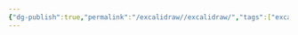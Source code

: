 ```yaml
---
{"dg-publish":true,"permalink":"/excalidraw//excalidraw/","tags":["excalidraw"]}
---
```

<style> .container {font-family: sans-serif; text-align: center;} .button-wrapper button {z-index: 1;height: 40px; width: 100px; margin: 10px;padding: 5px;} .excalidraw .App-menu_top .buttonList { display: flex;} .excalidraw-wrapper { height: 800px; margin: 50px; position: relative;} :root[dir="ltr"] .excalidraw .layer-ui__wrapper .zen-mode-transition.App-menu_bottom--transition-left {transform: none;} </style><script src="https://cdn.jsdelivr.net/npm/react@17/umd/react.production.min.js"></script><script src="https://cdn.jsdelivr.net/npm/react-dom@17/umd/react-dom.production.min.js"></script><script type="text/javascript" src="https://cdn.jsdelivr.net/npm/@excalidraw/excalidraw@0/dist/excalidraw.production.min.js"></script><div id="民法袋熊excalidraw.md"></div><script>(function(){const InitialData={"type":"excalidraw","version":2,"source":"https://github.com/zsviczian/obsidian-excalidraw-plugin/releases/tag/2.6.7","elements":[{"type":"rectangle","version":781,"versionNonce":1993375754,"index":"aB4","isDeleted":false,"id":"zvQiXeFTbZcwj8ngzvNLL","fillStyle":"solid","strokeWidth":2,"strokeStyle":"dashed","roughness":0,"opacity":100,"angle":0,"x":-8555.732572496214,"y":-4791.710153179587,"strokeColor":"#1971c2","backgroundColor":"#e7f5ff","width":4466.931906792764,"height":4074.5665701447933,"seed":168552301,"groupIds":["iq_57PUyXcTNKrAeHjaG7"],"frameId":null,"roundness":{"type":3},"boundElements":[],"updated":1732171195541,"link":null,"locked":false},{"type":"embeddable","version":2395,"versionNonce":2088689052,"index":"aB8","isDeleted":false,"id":"S2U88r0a","fillStyle":"hachure","strokeWidth":1,"strokeStyle":"solid","roughness":0,"opacity":100,"angle":0,"x":-7035.694294773719,"y":-3472.080712460309,"strokeColor":"transparent","backgroundColor":"transparent","width":984.1326221595194,"height":1976.492770765874,"seed":1252260365,"groupIds":["xYhmADFVVlwk_A4AiKNKO","iq_57PUyXcTNKrAeHjaG7"],"frameId":null,"roundness":null,"boundElements":[],"updated":1732171195541,"link":"[[私法自治]]","locked":false,"customData":{"mdProps":{"useObsidianDefaults":false,"backgroundMatchCanvas":false,"backgroundMatchElement":true,"backgroundColor":"#fff","backgroundOpacity":60,"borderMatchElement":true,"borderColor":"#fff","borderOpacity":0,"filenameVisible":true}},"scale":[1,1]},{"type":"rectangle","version":1906,"versionNonce":899149514,"index":"aBG","isDeleted":false,"id":"LLIqxsxWMoXXtSr0aWa_-","fillStyle":"solid","strokeWidth":2,"strokeStyle":"solid","roughness":0,"opacity":100,"angle":0,"x":-7101.656655687597,"y":-4040.9655715510535,"strokeColor":"#1e1e1e","backgroundColor":"transparent","width":1094.9653192548244,"height":2694.7847418767715,"seed":361967725,"groupIds":["xYhmADFVVlwk_A4AiKNKO","iq_57PUyXcTNKrAeHjaG7"],"frameId":null,"roundness":null,"boundElements":[],"updated":1732171195541,"link":null,"locked":false},{"type":"text","version":2050,"versionNonce":534149690,"index":"aBK","isDeleted":false,"id":"XtowcQmt","fillStyle":"solid","strokeWidth":2,"strokeStyle":"solid","roughness":0,"opacity":100,"angle":0,"x":-7079.190554456076,"y":-4011.169373573819,"strokeColor":"#1e1e1e","backgroundColor":"transparent","width":1020.9600219726562,"height":366.78523114035494,"seed":2114755277,"groupIds":["xYhmADFVVlwk_A4AiKNKO","iq_57PUyXcTNKrAeHjaG7"],"frameId":null,"roundness":null,"boundElements":[],"updated":1732171492452,"link":null,"locked":false,"fontSize":255.2416423294077,"fontFamily":4,"text":"私法自治","rawText":"私法自治","textAlign":"center","verticalAlign":"top","containerId":null,"originalText":"私法自治","autoResize":true,"lineHeight":1.43701171875},{"type":"rectangle","version":1714,"versionNonce":1862501770,"index":"aBO","isDeleted":false,"id":"9fN_c2YF95VjxRdFdKHEV","fillStyle":"solid","strokeWidth":2,"strokeStyle":"solid","roughness":0,"opacity":100,"angle":0,"x":-5713.497932186487,"y":-2686.385582157294,"strokeColor":"#1e1e1e","backgroundColor":"transparent","width":1413.2608527211494,"height":1868.4028504255177,"seed":2026181101,"groupIds":["80AddxKv7dmvoQ_umNvo9","iq_57PUyXcTNKrAeHjaG7"],"frameId":null,"roundness":null,"boundElements":[],"updated":1732171195541,"link":null,"locked":false},{"type":"embeddable","version":2761,"versionNonce":420016156,"index":"aBV","isDeleted":false,"id":"qTdLnWtD","fillStyle":"hachure","strokeWidth":1,"strokeStyle":"solid","roughness":0,"opacity":100,"angle":0,"x":-5656.513610712571,"y":-2271.8258169321143,"strokeColor":"transparent","backgroundColor":"transparent","width":1299.2922097733178,"height":1455.0187828466771,"seed":1017755949,"groupIds":["80AddxKv7dmvoQ_umNvo9","iq_57PUyXcTNKrAeHjaG7"],"frameId":null,"roundness":null,"boundElements":[],"updated":1732171195541,"link":"[[诚实信用]]","locked":false,"customData":{"mdProps":{"useObsidianDefaults":false,"backgroundMatchCanvas":false,"backgroundMatchElement":true,"backgroundColor":"#fff","backgroundOpacity":60,"borderMatchElement":true,"borderColor":"#fff","borderOpacity":0,"filenameVisible":true}},"scale":[1,1]},{"type":"text","version":2477,"versionNonce":1251008102,"index":"aBZ","isDeleted":false,"id":"h02eRw1X","fillStyle":"solid","strokeWidth":2,"strokeStyle":"solid","roughness":0,"opacity":100,"angle":0,"x":-5575.670988921267,"y":-2644.986141334936,"strokeColor":"#1e1e1e","backgroundColor":"transparent","width":1095.719970703125,"height":393.65075261432213,"seed":986975117,"groupIds":["80AddxKv7dmvoQ_umNvo9","iq_57PUyXcTNKrAeHjaG7"],"frameId":null,"roundness":null,"boundElements":[],"updated":1732171492452,"link":null,"locked":false,"fontSize":273.9370510887298,"fontFamily":4,"text":"诚实信用","rawText":"诚实信用","textAlign":"left","verticalAlign":"top","containerId":null,"originalText":"诚实信用","autoResize":true,"lineHeight":1.43701171875},{"type":"embeddable","version":3209,"versionNonce":1507753308,"index":"aBd","isDeleted":false,"id":"pFLRpoZq","fillStyle":"solid","strokeWidth":0.5,"strokeStyle":"dotted","roughness":0,"opacity":100,"angle":0,"x":-5635.288803049667,"y":-3658.188135401054,"strokeColor":"transparent","backgroundColor":"transparent","width":1167.7897811137661,"height":676.8815899659951,"seed":864439373,"groupIds":["ebIaywhdpeMNQqsgykL9x","yre3P7SlIBnmpPDHWNcvl","iq_57PUyXcTNKrAeHjaG7"],"frameId":null,"roundness":null,"boundElements":[],"updated":1732171195541,"link":"[[信赖保护]]","locked":false,"customData":{"mdProps":{"useObsidianDefaults":false,"backgroundMatchCanvas":false,"backgroundMatchElement":true,"backgroundColor":"#fff","backgroundOpacity":60,"borderMatchElement":true,"borderColor":"#fff","borderOpacity":0,"filenameVisible":true}},"scale":[1,1]},{"type":"rectangle","version":1732,"versionNonce":391326474,"index":"aBl","isDeleted":false,"id":"oo7EDMcrOwivAMTFhrUsE","fillStyle":"solid","strokeWidth":2,"strokeStyle":"solid","roughness":0,"opacity":100,"angle":0,"x":-5722.605611686677,"y":-4191.310858907491,"strokeColor":"#1e1e1e","backgroundColor":"transparent","width":1404.1646696436253,"height":1291.7409180549687,"seed":1257323181,"groupIds":["yre3P7SlIBnmpPDHWNcvl","iq_57PUyXcTNKrAeHjaG7"],"frameId":null,"roundness":null,"boundElements":[],"updated":1732171195541,"link":null,"locked":false},{"type":"text","version":2455,"versionNonce":171909882,"index":"aBt","isDeleted":false,"id":"sIbl4tkX","fillStyle":"solid","strokeWidth":2,"strokeStyle":"solid","roughness":0,"opacity":100,"angle":0,"x":-5640.309843039839,"y":-4151.516548074233,"strokeColor":"#1e1e1e","backgroundColor":"transparent","width":1177.800048828125,"height":423.14043903833357,"seed":1739545869,"groupIds":["D9AAUs5XLe2RsjZp5_esg","hKaCgqAzrg0ipIZVRnPPC","yre3P7SlIBnmpPDHWNcvl","iq_57PUyXcTNKrAeHjaG7"],"frameId":null,"roundness":null,"boundElements":[],"updated":1732171492453,"link":null,"locked":false,"fontSize":294.45858618773605,"fontFamily":4,"text":"信赖保护","rawText":"信赖保护","textAlign":"left","verticalAlign":"top","containerId":null,"originalText":"信赖保护","autoResize":true,"lineHeight":1.43701171875},{"type":"rectangle","version":1273,"versionNonce":646789578,"index":"aC","isDeleted":false,"id":"DBmdD-14MpKg1kl4JPeIz","fillStyle":"solid","strokeWidth":2,"strokeStyle":"solid","roughness":0,"opacity":100,"angle":0,"x":-8372.14825289523,"y":-3218.421978810582,"strokeColor":"#1e1e1e","backgroundColor":"transparent","width":1006.503479384289,"height":736.987494160042,"seed":1470565699,"groupIds":["CBUiZ0t2_mpyOtevljovm","iq_57PUyXcTNKrAeHjaG7"],"frameId":null,"roundness":null,"boundElements":[],"updated":1732171195541,"link":null,"locked":false},{"type":"embeddable","version":2224,"versionNonce":1062445020,"index":"aC8","isDeleted":false,"id":"sqdmxwO8","fillStyle":"hachure","strokeWidth":1,"strokeStyle":"solid","roughness":0,"opacity":100,"angle":0,"x":-8303.137841547015,"y":-2887.7471245310207,"strokeColor":"transparent","backgroundColor":"transparent","width":824.207748534086,"height":347.66247453984863,"seed":578448611,"groupIds":["CBUiZ0t2_mpyOtevljovm","iq_57PUyXcTNKrAeHjaG7"],"frameId":null,"roundness":null,"boundElements":[],"updated":1732171195541,"link":"[[公平原则]]","locked":false,"customData":{"mdProps":{"useObsidianDefaults":false,"backgroundMatchCanvas":false,"backgroundMatchElement":true,"backgroundColor":"#fff","backgroundOpacity":60,"borderMatchElement":true,"borderColor":"#fff","borderOpacity":0,"filenameVisible":true}},"scale":[1,1]},{"type":"text","version":1891,"versionNonce":385098150,"index":"aCG","isDeleted":false,"id":"J2HASINa","fillStyle":"solid","strokeWidth":2,"strokeStyle":"solid","roughness":0,"opacity":100,"angle":0,"x":-8287.373730667368,"y":-3202.796135160275,"strokeColor":"#1e1e1e","backgroundColor":"transparent","width":836.9600219726562,"height":300.68660087288,"seed":1728108675,"groupIds":["CBUiZ0t2_mpyOtevljovm","iq_57PUyXcTNKrAeHjaG7"],"frameId":null,"roundness":null,"boundElements":[],"updated":1732171492455,"link":null,"locked":false,"fontSize":209.24436241510642,"fontFamily":4,"text":"公平原则","rawText":"公平原则","textAlign":"left","verticalAlign":"top","containerId":null,"originalText":"公平原则","autoResize":true,"lineHeight":1.43701171875},{"type":"rectangle","version":1716,"versionNonce":180172054,"index":"aCV","isDeleted":false,"id":"vlEklLUkWMBG8QdAPvo4w","fillStyle":"solid","strokeWidth":2,"strokeStyle":"solid","roughness":0,"opacity":100,"angle":0,"x":-8376.694326796754,"y":-2400.119884248133,"strokeColor":"#1e1e1e","backgroundColor":"transparent","width":1002.3576483676715,"height":1599.3902813863642,"seed":606481069,"groupIds":["xOpc3NqPu9G_83HeEx5xw","iq_57PUyXcTNKrAeHjaG7"],"frameId":null,"roundness":null,"boundElements":[],"updated":1732171195541,"link":null,"locked":false},{"type":"embeddable","version":2729,"versionNonce":1923927888,"index":"aCl","isDeleted":false,"id":"gexGUK7w","fillStyle":"hachure","strokeWidth":1,"strokeStyle":"solid","roughness":0,"opacity":100,"angle":0,"x":-8310.146177307399,"y":-2126.3878828501474,"strokeColor":"transparent","backgroundColor":"transparent","width":869.2613493889602,"height":1248.4998424151086,"seed":751193357,"groupIds":["xOpc3NqPu9G_83HeEx5xw","iq_57PUyXcTNKrAeHjaG7"],"frameId":null,"roundness":null,"boundElements":[],"updated":1732171195541,"link":"[[公序良俗]]","locked":false,"customData":{"mdProps":{"useObsidianDefaults":false,"backgroundMatchCanvas":false,"backgroundMatchElement":true,"backgroundColor":"#fff","backgroundOpacity":60,"borderMatchElement":true,"borderColor":"#fff","borderOpacity":0,"filenameVisible":true}},"scale":[1,1]},{"type":"text","version":2424,"versionNonce":454341562,"index":"aD","isDeleted":false,"id":"NyQm6MHz","fillStyle":"solid","strokeWidth":2,"strokeStyle":"solid","roughness":0,"opacity":100,"angle":0,"x":-8339.911915830819,"y":-2427.246476861709,"strokeColor":"#1e1e1e","backgroundColor":"transparent","width":926.8699951171875,"height":332.37595780602385,"seed":1173562221,"groupIds":["xOpc3NqPu9G_83HeEx5xw","iq_57PUyXcTNKrAeHjaG7"],"frameId":null,"roundness":null,"boundElements":[],"updated":1732171492457,"link":null,"locked":false,"fontSize":231.29662303320995,"fontFamily":4,"text":"公序良俗","rawText":"公序良俗","textAlign":"left","verticalAlign":"top","containerId":null,"originalText":"公序良俗","autoResize":true,"lineHeight":1.43701171875},{"type":"rectangle","version":1268,"versionNonce":1739085322,"index":"aDG","isDeleted":false,"id":"qUlAIZ6F4pVUcJ-708gzI","fillStyle":"solid","strokeWidth":2,"strokeStyle":"solid","roughness":0,"opacity":100,"angle":0,"x":-8363.281704907482,"y":-4266.731052338526,"strokeColor":"#1e1e1e","backgroundColor":"transparent","width":986.4692452215821,"height":970.4382944174342,"seed":1591320653,"groupIds":["tTDDQUNo1_FBTJzXUPMdQ","iq_57PUyXcTNKrAeHjaG7"],"frameId":null,"roundness":null,"boundElements":[],"updated":1732171195541,"link":null,"locked":false},{"type":"embeddable","version":2185,"versionNonce":104294300,"index":"aDV","isDeleted":false,"id":"ChKzJOQQ","fillStyle":"hachure","strokeWidth":1,"strokeStyle":"solid","roughness":0,"opacity":100,"angle":0,"x":-8295.673547162887,"y":-3908.529262550176,"strokeColor":"transparent","backgroundColor":"transparent","width":851.2529297323933,"height":562.0511656500919,"seed":1488588461,"groupIds":["tTDDQUNo1_FBTJzXUPMdQ","iq_57PUyXcTNKrAeHjaG7"],"frameId":null,"roundness":null,"boundElements":[],"updated":1732171195541,"link":"[[人格平等]]","locked":false,"customData":{"mdProps":{"useObsidianDefaults":false,"backgroundMatchCanvas":false,"backgroundMatchElement":true,"backgroundColor":"#fff","backgroundOpacity":60,"borderMatchElement":true,"borderColor":"#fff","borderOpacity":0,"filenameVisible":true}},"scale":[1,1]},{"type":"text","version":1866,"versionNonce":1418525926,"index":"aE","isDeleted":false,"id":"7wqyyzD8","fillStyle":"solid","strokeWidth":2,"strokeStyle":"solid","roughness":0,"opacity":100,"angle":0,"x":-8323.367475012556,"y":-4268.988957003603,"strokeColor":"#1e1e1e","backgroundColor":"transparent","width":906.97998046875,"height":325.71717263684917,"seed":1832759565,"groupIds":["tTDDQUNo1_FBTJzXUPMdQ","iq_57PUyXcTNKrAeHjaG7"],"frameId":null,"roundness":null,"boundElements":[],"updated":1732171492460,"link":null,"locked":false,"fontSize":226.66285068306732,"fontFamily":4,"text":"人格平等","rawText":"人格平等","textAlign":"left","verticalAlign":"top","containerId":null,"originalText":"人格平等","autoResize":true,"lineHeight":1.43701171875},{"type":"text","version":873,"versionNonce":1148857466,"index":"aF","isDeleted":false,"id":"K8uHsAr9","fillStyle":"solid","strokeWidth":2,"strokeStyle":"solid","roughness":0,"opacity":100,"angle":0,"x":-7483.055964410592,"y":-4773.434268115313,"strokeColor":"#1971c2","backgroundColor":"transparent","width":2085.745361328125,"height":427.22830177812386,"seed":251494893,"groupIds":["iq_57PUyXcTNKrAeHjaG7"],"frameId":null,"roundness":null,"boundElements":[],"updated":1732171492460,"link":null,"locked":false,"fontSize":297.30328305864685,"fontFamily":4,"text":"民法的内部体系","rawText":"民法的内部体系","textAlign":"center","verticalAlign":"top","containerId":null,"originalText":"民法的内部体系","autoResize":true,"lineHeight":1.43701171875},{"type":"rectangle","version":485,"versionNonce":1208197573,"index":"aF4","isDeleted":false,"id":"t4oNP7bqUb1Eco2inZA0c","fillStyle":"solid","strokeWidth":4,"strokeStyle":"dashed","roughness":1,"opacity":100,"angle":0,"x":-3700.6433563182654,"y":-4830.753633500364,"strokeColor":"#f08c00","backgroundColor":"#fff9db","width":6474.133686681229,"height":7988.707810314535,"seed":898491149,"groupIds":["7ntxBiXH5gqqBBr3J3Q_6"],"frameId":null,"roundness":{"type":3},"boundElements":[],"updated":1732170930759,"link":null,"locked":false},{"type":"rectangle","version":1064,"versionNonce":1691617547,"index":"aF8","isDeleted":false,"id":"hxLJDmp3erzv09wxPYxVG","fillStyle":"solid","strokeWidth":2,"strokeStyle":"solid","roughness":0,"opacity":100,"angle":0,"x":1136.6325224749723,"y":-2817.314966899422,"strokeColor":"#1e1e1e","backgroundColor":"transparent","width":1094.124674710771,"height":1128.8601213550069,"seed":291384003,"groupIds":["zH4Ed60TYyLKBwxNCnjw5","Gedt3K52Z0CV-6MQwzCUs","7ntxBiXH5gqqBBr3J3Q_6"],"frameId":null,"roundness":null,"boundElements":[],"updated":1732170930759,"link":null,"locked":false},{"type":"embeddable","version":2066,"versionNonce":152379692,"index":"aFC","isDeleted":false,"id":"dQ7E4CDf","fillStyle":"hachure","strokeWidth":1,"strokeStyle":"solid","roughness":0,"opacity":100,"angle":0,"x":1180.7489020352025,"y":-2413.6541855797523,"strokeColor":"transparent","backgroundColor":"transparent","width":1005.891915590309,"height":642.558937492843,"seed":577886819,"groupIds":["zH4Ed60TYyLKBwxNCnjw5","Gedt3K52Z0CV-6MQwzCUs","7ntxBiXH5gqqBBr3J3Q_6"],"frameId":null,"roundness":null,"boundElements":[],"updated":1732170930759,"link":"[[民法自然人]]","locked":false,"customData":{"mdProps":{"useObsidianDefaults":false,"backgroundMatchCanvas":false,"backgroundMatchElement":true,"backgroundColor":"#fff","backgroundOpacity":60,"borderMatchElement":true,"borderColor":"#fff","borderOpacity":0,"filenameVisible":true}},"scale":[1,1]},{"type":"text","version":1677,"versionNonce":272545430,"index":"aFG","isDeleted":false,"id":"k3I62xFL","fillStyle":"solid","strokeWidth":2,"strokeStyle":"solid","roughness":0,"opacity":100,"angle":0,"x":1158.930855285119,"y":-2753.9890037263312,"strokeColor":"#1971c2","backgroundColor":"transparent","width":1072.280029296875,"height":304.75831890800816,"seed":548312579,"groupIds":["zH4Ed60TYyLKBwxNCnjw5","Gedt3K52Z0CV-6MQwzCUs","7ntxBiXH5gqqBBr3J3Q_6"],"frameId":null,"roundness":null,"boundElements":[],"updated":1732171248889,"link":null,"locked":false,"fontSize":212.07782437091427,"fontFamily":4,"text":"民法自然人","rawText":"民法自然人","textAlign":"left","verticalAlign":"top","containerId":null,"originalText":"民法自然人","autoResize":true,"lineHeight":1.43701171875},{"type":"rectangle","version":1354,"versionNonce":1585427589,"index":"aFK","isDeleted":false,"id":"DTB4-OEpKLXj-87sEU9a4","fillStyle":"solid","strokeWidth":2,"strokeStyle":"solid","roughness":0,"opacity":100,"angle":0,"x":1105.1227735554412,"y":-1467.9597906837794,"strokeColor":"#1e1e1e","backgroundColor":"transparent","width":1136.9710560387005,"height":4302.132490478136,"seed":462659907,"groupIds":["7ACc7uhGC5Yay1Th_gtmF","Gedt3K52Z0CV-6MQwzCUs","7ntxBiXH5gqqBBr3J3Q_6"],"frameId":null,"roundness":null,"boundElements":[],"updated":1732170930759,"link":null,"locked":false},{"type":"embeddable","version":2498,"versionNonce":300384850,"index":"aFO","isDeleted":false,"id":"ErvSjC9I","fillStyle":"hachure","strokeWidth":1,"strokeStyle":"solid","roughness":0,"opacity":100,"angle":0,"x":1170.4149980129807,"y":-1082.5442700374906,"strokeColor":"transparent","backgroundColor":"transparent","width":1006.3866071236216,"height":3902.5202248788114,"seed":1672773859,"groupIds":["7ACc7uhGC5Yay1Th_gtmF","Gedt3K52Z0CV-6MQwzCUs","7ntxBiXH5gqqBBr3J3Q_6"],"frameId":null,"roundness":null,"boundElements":[],"updated":1732170930759,"link":"[[法人]]","locked":false,"customData":{"mdProps":{"useObsidianDefaults":false,"backgroundMatchCanvas":false,"backgroundMatchElement":true,"backgroundColor":"#fff","backgroundOpacity":60,"borderMatchElement":true,"borderColor":"#fff","borderOpacity":0,"filenameVisible":true}},"scale":[1,1]},{"type":"text","version":1668,"versionNonce":555623882,"index":"aFS","isDeleted":false,"id":"lrcPCMYw","fillStyle":"solid","strokeWidth":2,"strokeStyle":"solid","roughness":0,"opacity":100,"angle":0,"x":1417.3135578355186,"y":-1487.3582784265895,"strokeColor":"#e03131","backgroundColor":"transparent","width":512.5800318717957,"height":368.2991432446862,"seed":534277251,"groupIds":["7ACc7uhGC5Yay1Th_gtmF","Gedt3K52Z0CV-6MQwzCUs","7ntxBiXH5gqqBBr3J3Q_6"],"frameId":null,"roundness":null,"boundElements":[],"updated":1732171248889,"link":null,"locked":false,"fontSize":256.29515642715506,"fontFamily":4,"text":"法人","rawText":"法人","textAlign":"left","verticalAlign":"top","containerId":null,"originalText":"法人","autoResize":true,"lineHeight":1.43701171875},{"type":"rectangle","version":1403,"versionNonce":1576468715,"index":"aFV","isDeleted":false,"id":"auqAhPyooXKT1cjN6KRzD","fillStyle":"solid","strokeWidth":2,"strokeStyle":"solid","roughness":0,"opacity":100,"angle":0,"x":-163.81334955059538,"y":-4079.7869059691016,"strokeColor":"#1e1e1e","backgroundColor":"transparent","width":2589.7530788411004,"height":6985.38325292355,"seed":261018051,"groupIds":["v98exvuX5SpbBA7quio4O","Gedt3K52Z0CV-6MQwzCUs","7ntxBiXH5gqqBBr3J3Q_6"],"frameId":null,"roundness":null,"boundElements":[],"updated":1732170930759,"link":null,"locked":false},{"type":"embeddable","version":2228,"versionNonce":1638274892,"index":"aFZ","isDeleted":false,"id":"nXzy2X9J","fillStyle":"hachure","strokeWidth":1,"strokeStyle":"solid","roughness":0,"opacity":100,"angle":0,"x":1238.9670826357672,"y":-3592.9824833324465,"strokeColor":"transparent","backgroundColor":"transparent","width":1012.4381433378809,"height":560.8046415688834,"seed":32874851,"groupIds":["v98exvuX5SpbBA7quio4O","Gedt3K52Z0CV-6MQwzCUs","7ntxBiXH5gqqBBr3J3Q_6"],"frameId":null,"roundness":null,"boundElements":[],"updated":1732170930759,"link":"[[民法主体]]","locked":false,"customData":{"mdProps":{"useObsidianDefaults":false,"backgroundMatchCanvas":false,"backgroundMatchElement":true,"backgroundColor":"#fff","backgroundOpacity":60,"borderMatchElement":true,"borderColor":"#fff","borderOpacity":0,"filenameVisible":true}},"scale":[1,1]},{"type":"text","version":1659,"versionNonce":597128150,"index":"aFd","isDeleted":false,"id":"hnP7jvCo","fillStyle":"solid","strokeWidth":2,"strokeStyle":"solid","roughness":0,"opacity":100,"angle":0,"x":1219.4895184925263,"y":-4002.0776338164196,"strokeColor":"#1e1e1e","backgroundColor":"transparent","width":1050.196949005127,"height":371.49155457437786,"seed":169966851,"groupIds":["v98exvuX5SpbBA7quio4O","Gedt3K52Z0CV-6MQwzCUs","7ntxBiXH5gqqBBr3J3Q_6"],"frameId":null,"roundness":null,"boundElements":[],"updated":1732171248889,"link":null,"locked":false,"fontSize":258.5167189155032,"fontFamily":4,"text":"民法主体","rawText":"民法主体","textAlign":"left","verticalAlign":"top","containerId":null,"originalText":"民法主体","autoResize":true,"lineHeight":1.43701171875},{"type":"embeddable","version":2464,"versionNonce":30205612,"index":"aFh","isDeleted":false,"id":"JajvnlVQ","fillStyle":"hachure","strokeWidth":1,"strokeStyle":"solid","roughness":0,"opacity":100,"angle":0,"x":19.579991284063453,"y":-3547.6385848586797,"strokeColor":"transparent","backgroundColor":"transparent","width":917.0664631785836,"height":6284.912502242783,"seed":1105325133,"groupIds":["A1mLoWlf-IlbBviyZz8a7","Gedt3K52Z0CV-6MQwzCUs","7ntxBiXH5gqqBBr3J3Q_6"],"frameId":null,"roundness":null,"boundElements":[],"updated":1732170930759,"link":"[[非法人组织]]","locked":false,"customData":{"mdProps":{"useObsidianDefaults":false,"backgroundMatchCanvas":false,"backgroundMatchElement":true,"backgroundColor":"#fff","backgroundOpacity":60,"borderMatchElement":true,"borderColor":"#fff","borderOpacity":0,"filenameVisible":true}},"scale":[1,1]},{"type":"rectangle","version":1147,"versionNonce":2060845611,"index":"aFl","isDeleted":false,"id":"DI-s-YL4SZl3hU7sfCI71","fillStyle":"solid","strokeWidth":2,"strokeStyle":"solid","roughness":0,"opacity":100,"angle":0,"x":-23.70692175684826,"y":-3964.5216601816837,"strokeColor":"#1e1e1e","backgroundColor":"transparent","width":990.792517823889,"height":6810.96246932014,"seed":303346157,"groupIds":["A1mLoWlf-IlbBviyZz8a7","Gedt3K52Z0CV-6MQwzCUs","7ntxBiXH5gqqBBr3J3Q_6"],"frameId":null,"roundness":null,"boundElements":[],"updated":1732170930759,"link":null,"locked":false},{"type":"text","version":1708,"versionNonce":447405194,"index":"aFp","isDeleted":false,"id":"grqMNJ46","fillStyle":"solid","strokeWidth":2,"strokeStyle":"solid","roughness":0,"opacity":100,"angle":0,"x":11.046140849233325,"y":-3890.791733595588,"strokeColor":"#2f9e44","backgroundColor":"transparent","width":909.6799926757812,"height":260.3540897615802,"seed":1289280173,"groupIds":["A1mLoWlf-IlbBviyZz8a7","Gedt3K52Z0CV-6MQwzCUs","7ntxBiXH5gqqBBr3J3Q_6"],"frameId":null,"roundness":null,"boundElements":[],"updated":1732171248895,"link":null,"locked":false,"fontSize":181.1774297763222,"fontFamily":4,"text":"非法人组织","rawText":"非法人组织","textAlign":"left","verticalAlign":"top","containerId":null,"originalText":"非法人组织","autoResize":true,"lineHeight":1.43701171875},{"type":"rectangle","version":894,"versionNonce":1221231819,"index":"aFt","isDeleted":false,"id":"UwfxqPuZbnezc0hs8QU8g","fillStyle":"solid","strokeWidth":2,"strokeStyle":"solid","roughness":0,"opacity":100,"angle":0,"x":-3276.989248544548,"y":-3357.0382868258475,"strokeColor":"#1e1e1e","backgroundColor":"transparent","width":1137.6823446488588,"height":3304.9998695129298,"seed":455522797,"groupIds":["3_hZwTG0nCRnxl69THiV4","_20lBCKLMKzNrUF50y1RL","7ntxBiXH5gqqBBr3J3Q_6"],"frameId":null,"roundness":null,"boundElements":[],"updated":1732170930759,"link":null,"locked":false},{"type":"embeddable","version":1725,"versionNonce":1654997356,"index":"aFx","isDeleted":false,"id":"yle2lGpP","fillStyle":"hachure","strokeWidth":1,"strokeStyle":"solid","roughness":0,"opacity":100,"angle":0,"x":-3080.4246338028415,"y":-2827.913080095859,"strokeColor":"transparent","backgroundColor":"transparent","width":725.4900142722901,"height":2674.8643368462263,"seed":1802695757,"groupIds":["3_hZwTG0nCRnxl69THiV4","_20lBCKLMKzNrUF50y1RL","7ntxBiXH5gqqBBr3J3Q_6"],"frameId":null,"roundness":null,"boundElements":[],"updated":1732170930759,"link":"[[民事权利]]","locked":false,"customData":{"mdProps":{"useObsidianDefaults":false,"backgroundMatchCanvas":false,"backgroundMatchElement":true,"backgroundColor":"#fff","backgroundOpacity":60,"borderMatchElement":true,"borderColor":"#fff","borderOpacity":0,"filenameVisible":true}},"scale":[1,1]},{"type":"text","version":1319,"versionNonce":1600555286,"index":"aG","isDeleted":false,"id":"uJLwOBkJ","fillStyle":"solid","strokeWidth":2,"strokeStyle":"solid","roughness":0,"opacity":100,"angle":0,"x":-3187.2901799648826,"y":-3311.6381778685254,"strokeColor":"#e03131","backgroundColor":"transparent","width":985.5800170898438,"height":350.4413140309546,"seed":789111469,"groupIds":["3_hZwTG0nCRnxl69THiV4","_20lBCKLMKzNrUF50y1RL","7ntxBiXH5gqqBBr3J3Q_6"],"frameId":null,"roundness":null,"boundElements":[],"updated":1732171248901,"link":null,"locked":false,"fontSize":243.86809756554365,"fontFamily":4,"text":"民事权利","rawText":"民事权利","textAlign":"left","verticalAlign":"top","containerId":null,"originalText":"民事权利","autoResize":true,"lineHeight":1.43701171875},{"type":"rectangle","version":631,"versionNonce":161598661,"index":"aG8","isDeleted":false,"id":"RqM7cn_r0EQsQMxadM70N","fillStyle":"solid","strokeWidth":2,"strokeStyle":"solid","roughness":0,"opacity":100,"angle":0,"x":-1978.5458960233782,"y":-3354.109793957178,"strokeColor":"#1e1e1e","backgroundColor":"transparent","width":1294.9478289092644,"height":1098.673137375979,"seed":285541517,"groupIds":["EbGVW2e4-N4DHMZ89pbxt","_20lBCKLMKzNrUF50y1RL","7ntxBiXH5gqqBBr3J3Q_6"],"frameId":null,"roundness":null,"boundElements":[],"updated":1732170930759,"link":null,"locked":false},{"type":"embeddable","version":1864,"versionNonce":868355602,"index":"aGG","isDeleted":false,"id":"NXm5zAZl","fillStyle":"hachure","strokeWidth":1,"strokeStyle":"solid","roughness":0,"opacity":100,"angle":0,"x":-1601.8718435495512,"y":-2854.8484683563765,"strokeColor":"transparent","backgroundColor":"transparent","width":541.5997239616096,"height":515.9302853236335,"seed":812575469,"groupIds":["EbGVW2e4-N4DHMZ89pbxt","_20lBCKLMKzNrUF50y1RL","7ntxBiXH5gqqBBr3J3Q_6"],"frameId":null,"roundness":null,"boundElements":[],"updated":1732170930759,"link":"[[民事义务]]","locked":false,"customData":{"mdProps":{"useObsidianDefaults":false,"backgroundMatchCanvas":false,"backgroundMatchElement":true,"backgroundColor":"#fff","backgroundOpacity":60,"borderMatchElement":true,"borderColor":"#fff","borderOpacity":0,"filenameVisible":true}},"scale":[1,1]},{"type":"text","version":1327,"versionNonce":385006410,"index":"aGO","isDeleted":false,"id":"4HyP1pQJ","fillStyle":"solid","strokeWidth":2,"strokeStyle":"solid","roughness":0,"opacity":100,"angle":0,"x":-1890.3373507521092,"y":-3321.069991480127,"strokeColor":"#2f9e44","backgroundColor":"transparent","width":1100.7749500274658,"height":389.38262695009166,"seed":1787626829,"groupIds":["EbGVW2e4-N4DHMZ89pbxt","_20lBCKLMKzNrUF50y1RL","7ntxBiXH5gqqBBr3J3Q_6"],"frameId":null,"roundness":null,"boundElements":[],"updated":1732171248902,"link":null,"locked":false,"fontSize":270.96691131287383,"fontFamily":4,"text":"民事义务","rawText":"民事义务","textAlign":"left","verticalAlign":"top","containerId":null,"originalText":"民事义务","autoResize":true,"lineHeight":1.43701171875},{"type":"rectangle","version":879,"versionNonce":1141511339,"index":"aGV","isDeleted":false,"id":"co9PXaEQbxK6opczs5HmY","fillStyle":"solid","strokeWidth":2,"strokeStyle":"solid","roughness":0,"opacity":100,"angle":0,"x":-1986.4888193253319,"y":-2054.287572570146,"strokeColor":"#1e1e1e","backgroundColor":"transparent","width":1308.715553191711,"height":893.7960090036968,"seed":1091034029,"groupIds":["sk2DQ_QhMTqUBFSiRROCr","_20lBCKLMKzNrUF50y1RL","7ntxBiXH5gqqBBr3J3Q_6"],"frameId":null,"roundness":null,"boundElements":[],"updated":1732170930759,"link":null,"locked":false},{"type":"embeddable","version":2200,"versionNonce":1758404492,"index":"aGd","isDeleted":false,"id":"j7lwxDQL","fillStyle":"hachure","strokeWidth":1,"strokeStyle":"solid","roughness":0,"opacity":100,"angle":0,"x":-1753.110413194293,"y":-1616.1423657601258,"strokeColor":"transparent","backgroundColor":"transparent","width":838.6407107224038,"height":396.70376210588904,"seed":71949837,"groupIds":["sk2DQ_QhMTqUBFSiRROCr","_20lBCKLMKzNrUF50y1RL","7ntxBiXH5gqqBBr3J3Q_6"],"frameId":null,"roundness":null,"boundElements":[],"updated":1732170930759,"link":"[[民事责任]]","locked":false,"customData":{"mdProps":{"useObsidianDefaults":false,"backgroundMatchCanvas":false,"backgroundMatchElement":true,"backgroundColor":"#fff","backgroundOpacity":60,"borderMatchElement":true,"borderColor":"#fff","borderOpacity":0,"filenameVisible":true}},"scale":[1,1]},{"type":"text","version":1502,"versionNonce":320927318,"index":"aGl","isDeleted":false,"id":"w2ix5A9d","fillStyle":"solid","strokeWidth":2,"strokeStyle":"solid","roughness":0,"opacity":100,"angle":0,"x":-1891.0967224390206,"y":-2056.601448821985,"strokeColor":"#1971c2","backgroundColor":"transparent","width":1126.4906749725342,"height":398.48084632273003,"seed":1759286381,"groupIds":["sk2DQ_QhMTqUBFSiRROCr","_20lBCKLMKzNrUF50y1RL","7ntxBiXH5gqqBBr3J3Q_6"],"frameId":null,"roundness":null,"boundElements":[],"updated":1732171248902,"link":null,"locked":false,"fontSize":277.29825799148864,"fontFamily":4,"text":"民事责任","rawText":"民事责任","textAlign":"left","verticalAlign":"top","containerId":null,"originalText":"民事责任","autoResize":true,"lineHeight":1.43701171875},{"type":"rectangle","version":860,"versionNonce":120252133,"index":"aGt","isDeleted":false,"id":"fZVgRpFq5cDGFgX5jL0DC","fillStyle":"solid","strokeWidth":2,"strokeStyle":"solid","roughness":0,"opacity":100,"angle":0,"x":-2022.6005319997093,"y":-914.8318388252142,"strokeColor":"#1e1e1e","backgroundColor":"transparent","width":1356.3711104058173,"height":879.8316670146614,"seed":1914041421,"groupIds":["H91dGPI62YP8F786XWVN_","_20lBCKLMKzNrUF50y1RL","7ntxBiXH5gqqBBr3J3Q_6"],"frameId":null,"roundness":null,"boundElements":[],"updated":1732170930759,"link":null,"locked":false},{"type":"text","version":1561,"versionNonce":469517334,"index":"aH","isDeleted":false,"id":"PCFbfab0","fillStyle":"solid","strokeWidth":2,"strokeStyle":"solid","roughness":0,"opacity":100,"angle":0,"x":-1950.990887013446,"y":-835.562093519798,"strokeColor":"#9c36b5","backgroundColor":"transparent","width":1213.1400146484375,"height":290.5579753043023,"seed":880084237,"groupIds":["H91dGPI62YP8F786XWVN_","_20lBCKLMKzNrUF50y1RL","7ntxBiXH5gqqBBr3J3Q_6"],"frameId":null,"roundness":null,"boundElements":[],"updated":1732171248883,"link":null,"locked":false,"fontSize":202.1959678638162,"fontFamily":4,"text":"法律拘束状态","rawText":"法律拘束状态","textAlign":"left","verticalAlign":"top","containerId":null,"originalText":"法律拘束状态","autoResize":true,"lineHeight":1.43701171875},{"type":"embeddable","version":654,"versionNonce":693551692,"index":"aHG","isDeleted":false,"id":"tSEOchHn","fillStyle":"hachure","strokeWidth":1,"strokeStyle":"solid","roughness":1,"opacity":100,"angle":0,"x":-1809.5868664770114,"y":-502.0102247593404,"strokeColor":"transparent","backgroundColor":"transparent","width":930.3437793604191,"height":269.08219076315885,"seed":6238,"groupIds":["H91dGPI62YP8F786XWVN_","_20lBCKLMKzNrUF50y1RL","7ntxBiXH5gqqBBr3J3Q_6"],"frameId":null,"roundness":null,"boundElements":[],"updated":1732170930759,"link":"[[民事法律关系#法律拘束状态]]","locked":false,"customData":{"mdProps":{"useObsidianDefaults":false,"backgroundMatchCanvas":false,"backgroundMatchElement":true,"backgroundColor":"#fff","backgroundOpacity":60,"borderMatchElement":true,"borderColor":"#fff","borderOpacity":0,"filenameVisible":true}},"scale":[1,1]},{"type":"rectangle","version":381,"versionNonce":1310797963,"index":"aHV","isDeleted":false,"id":"BXL6PMfqVUFwr3uv2h2lt","fillStyle":"solid","strokeWidth":4,"strokeStyle":"solid","roughness":0,"opacity":100,"angle":0,"x":-3460.573044210377,"y":-4080.362285313453,"strokeColor":"#1e1e1e","backgroundColor":"transparent","width":2964.2095894595973,"height":4193.735625885514,"seed":1906336675,"groupIds":["_20lBCKLMKzNrUF50y1RL","7ntxBiXH5gqqBBr3J3Q_6"],"frameId":null,"roundness":null,"boundElements":[],"updated":1732170930759,"link":null,"locked":false},{"type":"text","version":405,"versionNonce":1683014154,"index":"aHl","isDeleted":false,"id":"lru9YkzD","fillStyle":"solid","strokeWidth":4,"strokeStyle":"solid","roughness":0,"opacity":100,"angle":0,"x":-3362.3332002678553,"y":-3958.9997926778165,"strokeColor":"#1e1e1e","backgroundColor":"transparent","width":2796.489990234375,"height":334.24683813028963,"seed":1308069357,"groupIds":["_20lBCKLMKzNrUF50y1RL","7ntxBiXH5gqqBBr3J3Q_6"],"frameId":null,"roundness":null,"boundElements":[],"updated":1732171248913,"link":null,"locked":false,"fontSize":232.59854722760218,"fontFamily":4,"text":"内容：财产关系和人身关系","rawText":"内容：财产关系和人身关系","textAlign":"center","verticalAlign":"top","containerId":null,"originalText":"内容：财产关系和人身关系","autoResize":true,"lineHeight":1.43701171875},{"type":"embeddable","version":705,"versionNonce":996206386,"index":"aI","isDeleted":false,"id":"lkm9OP2A","fillStyle":"hachure","strokeWidth":1,"strokeStyle":"solid","roughness":1,"opacity":100,"angle":0,"x":-3145.088199546163,"y":1184.531269109084,"strokeColor":"transparent","backgroundColor":"transparent","width":2197.4495307026536,"height":1533.6551307181528,"seed":50342,"groupIds":["r_OmdWL_U9JUm8S_eSj8R","7ntxBiXH5gqqBBr3J3Q_6"],"frameId":null,"roundness":null,"boundElements":[],"updated":1732170930759,"link":"[[民事权利#权利客体]]","locked":false,"customData":{"mdProps":{"useObsidianDefaults":false,"backgroundMatchCanvas":false,"backgroundMatchElement":true,"backgroundColor":"#fff","backgroundOpacity":60,"borderMatchElement":true,"borderColor":"#fff","borderOpacity":0,"filenameVisible":true}},"scale":[3.4,3.4]},{"type":"rectangle","version":865,"versionNonce":1424274693,"index":"aIV","isDeleted":false,"id":"-SKbM2ywhru7ypqqJsILL","fillStyle":"solid","strokeWidth":2,"strokeStyle":"solid","roughness":0,"opacity":100,"angle":0,"x":-3475.259084226115,"y":322.53441626595213,"strokeColor":"#1e1e1e","backgroundColor":"transparent","width":2950.6356005436664,"height":2580.4613538634185,"seed":1997925731,"groupIds":["r_OmdWL_U9JUm8S_eSj8R","7ntxBiXH5gqqBBr3J3Q_6"],"frameId":null,"roundness":null,"boundElements":[],"updated":1732170930759,"link":null,"locked":false},{"type":"text","version":1524,"versionNonce":1469823894,"index":"aJ","isDeleted":false,"id":"MePmoTZi","fillStyle":"solid","strokeWidth":2,"strokeStyle":"solid","roughness":0,"opacity":100,"angle":0,"x":-2672.104529987423,"y":412.9229318577827,"strokeColor":"#1e1e1e","backgroundColor":"transparent","width":1260.6343269348145,"height":445.9219461030956,"seed":1309552803,"groupIds":["r_OmdWL_U9JUm8S_eSj8R","7ntxBiXH5gqqBBr3J3Q_6"],"frameId":null,"roundness":null,"boundElements":[],"updated":1732171248914,"link":null,"locked":false,"fontSize":310.3119760853346,"fontFamily":4,"text":"民法客体","rawText":"民法客体","textAlign":"left","verticalAlign":"top","containerId":null,"originalText":"民法客体","autoResize":true,"lineHeight":1.43701171875},{"type":"text","version":253,"versionNonce":1304424650,"index":"aK","isDeleted":false,"id":"ROspvQ5q","fillStyle":"solid","strokeWidth":4,"strokeStyle":"dashed","roughness":1,"opacity":100,"angle":0,"x":-1486.9965771931152,"y":-4730.113100220398,"strokeColor":"#f08c00","backgroundColor":"#fff9db","width":1975.8921375274658,"height":472.00854617738315,"seed":850823853,"groupIds":["7ntxBiXH5gqqBBr3J3Q_6"],"frameId":null,"roundness":null,"boundElements":[],"updated":1732171248914,"link":null,"locked":false,"fontSize":328.465342361971,"fontFamily":4,"text":"民事法律关系","rawText":"民事法律关系","textAlign":"center","verticalAlign":"top","containerId":null,"originalText":"民事法律关系","autoResize":true,"lineHeight":1.43701171875},{"type":"rectangle","version":886,"versionNonce":1171261962,"index":"aK8","isDeleted":false,"id":"hPUeRJ2sNN1sR7S-dOJBD","fillStyle":"solid","strokeWidth":2,"strokeStyle":"dashed","roughness":0,"opacity":100,"angle":0,"x":-8501.664338430946,"y":-587.9119257821574,"strokeColor":"#2f9e44","backgroundColor":"#ebfbee","width":4391.570688554262,"height":3725.942187544589,"seed":1808200877,"groupIds":["V9mZB_nTkz9b7BkEVTjFv","uuW2LxP314Ej7omNm9Ai_"],"frameId":null,"roundness":null,"boundElements":[],"updated":1732171217656,"link":null,"locked":false},{"type":"embeddable","version":3160,"versionNonce":1184166812,"index":"aKG","isDeleted":false,"id":"JmBbX3NX","fillStyle":"hachure","strokeWidth":1,"strokeStyle":"solid","roughness":0,"opacity":100,"angle":0,"x":-5928.795733980589,"y":478.93145198829575,"strokeColor":"transparent","backgroundColor":"transparent","width":1641.7930150796906,"height":2195.2921063330396,"seed":431871757,"groupIds":["V9mZB_nTkz9b7BkEVTjFv","uuW2LxP314Ej7omNm9Ai_"],"frameId":null,"roundness":null,"boundElements":[],"updated":1732171217656,"link":"[[法律事实]]","locked":false,"customData":{"mdProps":{"useObsidianDefaults":false,"backgroundMatchCanvas":false,"backgroundMatchElement":true,"backgroundColor":"#fff","backgroundOpacity":60,"borderMatchElement":true,"borderColor":"#fff","borderOpacity":0,"filenameVisible":true}},"scale":[1,1]},{"type":"text","version":1834,"versionNonce":1297631562,"index":"aKO","isDeleted":false,"id":"6E3xqykq","fillStyle":"solid","strokeWidth":2,"strokeStyle":"solid","roughness":0,"opacity":100,"angle":0,"x":-5733.575760021829,"y":-548.9661957829996,"strokeColor":"#2f9e44","backgroundColor":"transparent","width":1499.1199951171875,"height":538.5761887529771,"seed":2137615725,"groupIds":["V9mZB_nTkz9b7BkEVTjFv","uuW2LxP314Ej7omNm9Ai_"],"frameId":null,"roundness":null,"boundElements":[],"updated":1732171236895,"link":null,"locked":false,"fontSize":374.7890025708791,"fontFamily":4,"text":"法律事实","rawText":"法律事实","textAlign":"left","verticalAlign":"top","containerId":null,"originalText":"法律事实","autoResize":true,"lineHeight":1.43701171875},{"type":"rectangle","version":183,"versionNonce":236851414,"index":"aKV","isDeleted":false,"id":"Qq2ZvhUPL4h7FAoJdc2O7","fillStyle":"solid","strokeWidth":4,"strokeStyle":"dashed","roughness":1,"opacity":100,"angle":0,"x":-8282.724168559147,"y":19.751391171127352,"strokeColor":"#1e1e1e","backgroundColor":"transparent","width":2263.35345031579,"height":1346.8543572424178,"seed":1922465187,"groupIds":["6qx-AoGEm9CvtP4sKEXDD","uuW2LxP314Ej7omNm9Ai_"],"frameId":null,"roundness":{"type":3},"boundElements":[],"updated":1732171217656,"link":null,"locked":false},{"type":"rectangle","version":881,"versionNonce":1999146890,"index":"aKd","isDeleted":false,"id":"kzoU7Kwynb8IvapUONPqN","fillStyle":"solid","strokeWidth":2,"strokeStyle":"solid","roughness":0,"opacity":100,"angle":0,"x":-8197.61539716616,"y":363.81521543142446,"strokeColor":"#1e1e1e","backgroundColor":"transparent","width":965.1573975786104,"height":818.8689014232307,"seed":1261835373,"groupIds":["1Si0--Zz0BSvU8OX8t2Dp","6qx-AoGEm9CvtP4sKEXDD","uuW2LxP314Ej7omNm9Ai_"],"frameId":null,"roundness":null,"boundElements":[],"updated":1732171217656,"link":null,"locked":false},{"type":"embeddable","version":2172,"versionNonce":1494320668,"index":"aKl","isDeleted":false,"id":"te6RiHai","fillStyle":"hachure","strokeWidth":1,"strokeStyle":"solid","roughness":0,"opacity":100,"angle":0,"x":-8107.228667375735,"y":729.9786268624105,"strokeColor":"transparent","backgroundColor":"transparent","width":742.7430870801776,"height":372.63851608716686,"seed":1169358541,"groupIds":["1Si0--Zz0BSvU8OX8t2Dp","6qx-AoGEm9CvtP4sKEXDD","uuW2LxP314Ej7omNm9Ai_"],"frameId":null,"roundness":null,"boundElements":[],"updated":1732171217656,"link":"[[适法行为]]","locked":false,"customData":{"mdProps":{"useObsidianDefaults":false,"backgroundMatchCanvas":false,"backgroundMatchElement":true,"backgroundColor":"#fff","backgroundOpacity":60,"borderMatchElement":true,"borderColor":"#fff","borderOpacity":0,"filenameVisible":true}},"scale":[1,1]},{"type":"text","version":1668,"versionNonce":170084438,"index":"aL","isDeleted":false,"id":"EFu21mYO","fillStyle":"solid","strokeWidth":2,"strokeStyle":"solid","roughness":0,"opacity":100,"angle":0,"x":-8131.871335438269,"y":388.4406165969069,"strokeColor":"#1971c2","backgroundColor":"transparent","width":807.7999877929688,"height":290.2167288129461,"seed":165911853,"groupIds":["1Si0--Zz0BSvU8OX8t2Dp","6qx-AoGEm9CvtP4sKEXDD","uuW2LxP314Ej7omNm9Ai_"],"frameId":null,"roundness":null,"boundElements":[],"updated":1732171236898,"link":null,"locked":false,"fontSize":201.95849833806102,"fontFamily":4,"text":"适法行为","rawText":"适法行为","textAlign":"left","verticalAlign":"top","containerId":null,"originalText":"适法行为","autoResize":true,"lineHeight":1.43701171875},{"type":"rectangle","version":673,"versionNonce":2019840854,"index":"aLG","isDeleted":false,"id":"MxHlKKaudWebAMgeu8eqD","fillStyle":"solid","strokeWidth":2,"strokeStyle":"solid","roughness":0,"opacity":100,"angle":0,"x":-7125.645125519973,"y":361.87071583092666,"strokeColor":"#1e1e1e","backgroundColor":"transparent","width":961.3287236373968,"height":815.620537962499,"seed":1692950285,"groupIds":["Lt729ylMj1DUCPOMny72Y","6qx-AoGEm9CvtP4sKEXDD","uuW2LxP314Ej7omNm9Ai_"],"frameId":null,"roundness":null,"boundElements":[],"updated":1732171217656,"link":null,"locked":false},{"type":"embeddable","version":1964,"versionNonce":1832760592,"index":"aLV","isDeleted":false,"id":"37uYJSMq","fillStyle":"hachure","strokeWidth":1,"strokeStyle":"solid","roughness":0,"opacity":100,"angle":0,"x":-7035.616950010794,"y":726.5815970164949,"strokeColor":"transparent","backgroundColor":"transparent","width":739.7967064072898,"height":371.1602998090606,"seed":335738221,"groupIds":["Lt729ylMj1DUCPOMny72Y","6qx-AoGEm9CvtP4sKEXDD","uuW2LxP314Ej7omNm9Ai_"],"frameId":null,"roundness":null,"boundElements":[],"updated":1732171217656,"link":"[[违法行为]]","locked":false,"customData":{"mdProps":{"useObsidianDefaults":false,"backgroundMatchCanvas":false,"backgroundMatchElement":true,"backgroundColor":"#fff","backgroundOpacity":60,"borderMatchElement":true,"borderColor":"#fff","borderOpacity":0,"filenameVisible":true}},"scale":[1,1]},{"type":"text","version":1470,"versionNonce":315920394,"index":"aLl","isDeleted":false,"id":"tcAMhhu7","fillStyle":"solid","strokeWidth":2,"strokeStyle":"solid","roughness":0,"opacity":100,"angle":0,"x":-7060.16186330163,"y":386.3984307206051,"strokeColor":"#e03131","backgroundColor":"transparent","width":804.5999755859375,"height":289.06547075939125,"seed":71024589,"groupIds":["Lt729ylMj1DUCPOMny72Y","6qx-AoGEm9CvtP4sKEXDD","uuW2LxP314Ej7omNm9Ai_"],"frameId":null,"roundness":null,"boundElements":[],"updated":1732171236902,"link":null,"locked":false,"fontSize":201.15735104153356,"fontFamily":4,"text":"违法行为","rawText":"违法行为","textAlign":"left","verticalAlign":"top","containerId":null,"originalText":"违法行为","autoResize":true,"lineHeight":1.43701171875},{"type":"text","version":506,"versionNonce":511954326,"index":"aM","isDeleted":false,"id":"MlbJIguh","fillStyle":"solid","strokeWidth":4,"strokeStyle":"dashed","roughness":1,"opacity":100,"angle":0,"x":-7747.107247164823,"y":5.442200257062154,"strokeColor":"#1e1e1e","backgroundColor":"transparent","width":1091.9599609375,"height":392.29472286144227,"seed":1956918701,"groupIds":["GqsA6CFOkw7gXnsRhL6ES","6qx-AoGEm9CvtP4sKEXDD","uuW2LxP314Ej7omNm9Ai_"],"frameId":null,"roundness":null,"boundElements":[],"updated":1732171236903,"link":null,"locked":false,"fontSize":272.99340551146236,"fontFamily":4,"text":"人的行为","rawText":"人的行为","textAlign":"center","verticalAlign":"top","containerId":null,"originalText":"人的行为","autoResize":true,"lineHeight":1.43701171875},{"type":"text","version":581,"versionNonce":1452932810,"index":"aMV","isDeleted":false,"id":"BT6Ikv0c","fillStyle":"solid","strokeWidth":4,"strokeStyle":"dashed","roughness":1,"opacity":100,"angle":0,"x":-7757.615978915439,"y":1609.9523314241017,"strokeColor":"#1e1e1e","backgroundColor":"transparent","width":1134.6146125793457,"height":392.29472286144227,"seed":105286979,"groupIds":["ZNpgFHTCKM0namX_zTeEn","uuW2LxP314Ej7omNm9Ai_"],"frameId":null,"roundness":null,"boundElements":[],"updated":1732171236903,"link":null,"locked":false,"fontSize":272.99340551146236,"fontFamily":4,"text":"自然事实","rawText":"自然事实","textAlign":"center","verticalAlign":"top","containerId":null,"originalText":"自然事实","autoResize":true,"lineHeight":1.43701171875},{"type":"rectangle","version":236,"versionNonce":1499953802,"index":"aN","isDeleted":false,"id":"UsHmeu0VtstF1gdBS7frN","fillStyle":"solid","strokeWidth":4,"strokeStyle":"dashed","roughness":1,"opacity":100,"angle":0,"x":-8220.566056154988,"y":1593.3472859146643,"strokeColor":"#e03131","backgroundColor":"transparent","width":2136.390259468364,"height":989.8907495635069,"seed":1834629261,"groupIds":["uuW2LxP314Ej7omNm9Ai_"],"frameId":null,"roundness":{"type":3},"boundElements":[],"updated":1732171217657,"link":null,"locked":false},{"id":"e29ibJY1wT01vzZLEPzJP","type":"image","x":-10767.347090498308,"y":-3043.9094890819124,"width":961.5286945964323,"height":572.2358470724442,"angle":0,"strokeColor":"transparent","backgroundColor":"#ebfbee","fillStyle":"solid","strokeWidth":0.5,"strokeStyle":"dashed","roughness":1,"opacity":100,"groupIds":[],"frameId":null,"index":"aO","roundness":null,"seed":2068472506,"version":86,"versionNonce":1774664230,"isDeleted":true,"boundElements":null,"updated":1732174468920,"link":null,"locked":false,"status":"pending","fileId":"2cf33c7fb4db6f3515136e4b9045033aa5423fbe","scale":[1,1],"crop":null},{"id":"tFSoBuJ_FA_GdoBoRpXuu","type":"image","x":-10766.132596172449,"y":-2473.147814064486,"width":954.6033953641676,"height":534.939191612611,"angle":0,"strokeColor":"transparent","backgroundColor":"#ebfbee","fillStyle":"solid","strokeWidth":0.5,"strokeStyle":"dashed","roughness":1,"opacity":100,"groupIds":[],"frameId":null,"index":"aP","roundness":null,"seed":299032998,"version":221,"versionNonce":1017179130,"isDeleted":true,"boundElements":null,"updated":1732174471421,"link":null,"locked":false,"status":"pending","fileId":"e06660ac2b482b9d5eadfb19c42ccc8fb140a347","scale":[1,1],"crop":{"x":0,"y":2.8095844114180863,"width":1560,"height":874.1904155885819,"naturalWidth":1560,"naturalHeight":877}}],"appState":{"theme":"light","viewBackgroundColor":"#ffffff","currentItemStrokeColor":"transparent","currentItemBackgroundColor":"#ebfbee","currentItemFillStyle":"solid","currentItemStrokeWidth":0.5,"currentItemStrokeStyle":"dashed","currentItemRoughness":1,"currentItemOpacity":100,"currentItemFontFamily":4,"currentItemFontSize":20,"currentItemTextAlign":"center","currentItemStartArrowhead":"arrow","currentItemEndArrowhead":"arrow","currentItemArrowType":"round","scrollX":8401.077322125988,"scrollY":3133.7247399071966,"zoom":{"value":0.81795},"currentItemRoundness":"round","gridSize":20,"gridStep":5,"gridModeEnabled":false,"gridColor":{"Bold":"rgba(217, 217, 217, 0.5)","Regular":"rgba(230, 230, 230, 0.5)"},"currentStrokeOptions":null,"frameRendering":{"enabled":true,"clip":true,"name":true,"outline":true},"objectsSnapModeEnabled":false,"activeTool":{"type":"selection","customType":null,"locked":false,"lastActiveTool":null}},"files":{}};InitialData.scrollToContent=true;App=()=>{const e=React.useRef(null),t=React.useRef(null),[n,i]=React.useState({width:void 0,height:void 0});return React.useEffect(()=>{i({width:t.current.getBoundingClientRect().width,height:t.current.getBoundingClientRect().height});const e=()=>{i({width:t.current.getBoundingClientRect().width,height:t.current.getBoundingClientRect().height})};return window.addEventListener("resize",e),()=>window.removeEventListener("resize",e)},[t]),React.createElement(React.Fragment,null,React.createElement("div",{className:"excalidraw-wrapper",ref:t},React.createElement(ExcalidrawLib.Excalidraw,{ref:e,width:n.width,height:n.height,initialData:InitialData,viewModeEnabled:!0,zenModeEnabled:!0,gridModeEnabled:!1})))},excalidrawWrapper=document.getElementById("民法袋熊excalidraw.md");ReactDOM.render(React.createElement(App),excalidrawWrapper);})();</script>